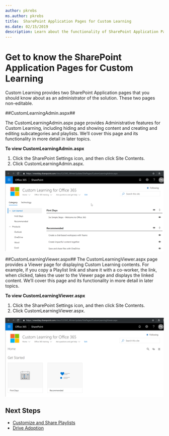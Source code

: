 ```yaml
---
author: pkrebs
ms.author: pkrebs
title:  SharePoint Application Pages for Custom Learning
ms.date: 02/15/2019
description: Learn about the functionality of SharePoint Application Pages in Custom Learning
---
```


# Get to know the SharePoint Application Pages for Custom Learning

Custom Learning provides two SharePoint Application pages that you should know about as an administrator of the solution. These two pages non-editable. 

##CustomLearningAdmin.aspx##

The CustomLearningAdmin.aspx page provides Administrative features for Custom Learning, including hiding and showing content and creating and editing subcategories and playlists. We’ll cover this page and its functionality in more detail in later topics.

**To view CustomLearningAdmin.aspx**

1. Click the SharePoint Settings icon, and then click Site Contents. 
2. Click CustomLearningAdmin.aspx. 

![cg_adminapppage.png](media/cg_adminapppage.png)

##CustomLearningViewer.aspx##
The CustomLearningViewer.aspx page provides a Viewer page for displaying Custom Learning contents. For example, if you copy a Playlist link and share it with a co-worker, the link, when clicked, takes the user to the Viewer page and displays the linked content. We’ll cover this page and its functionality in more detail in later topics.

**To view CustomLearningViewer.aspx**

1. Click the SharePoint Settings icon, and then click Site Contents. 
2. Click CustomLearningViewer.aspx. 

![cg_viewerapppage.png](media/cg_viewerapppage.png)

## Next Steps

- [Customize and Share Playlists](customplaylist.md)
- [Drive Adoption](driveadoption.md) 